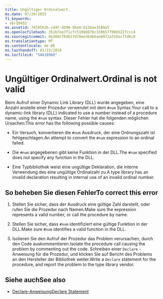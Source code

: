 ```yaml
---
title: Ungültiger Ordinalwert.
ms.date: 07/20/2015
f1_keywords:
- vbrID452
ms.assetid: 7459562b-cd4f-4590-95e0-6126ae3589a5
ms.openlocfilehash: 351b7ee7f1cfc5199d878c33965770693227ccc4
ms.sourcegitcommit: 6b308cf6d627d78ee36dbbae8972a310ac7fd6c8
ms.translationtype: MT
ms.contentlocale: de-DE
ms.lasthandoff: 01/23/2019
ms.locfileid: "54618960"
---
```

# <a name="ordinal-is-not-valid"></a><span data-ttu-id="42ca3-102">Ungültiger Ordinalwert.</span><span class="sxs-lookup"><span data-stu-id="42ca3-102">Ordinal is not valid</span></span>
<span data-ttu-id="42ca3-103">Beim Aufruf einer Dynamic Link Library (DLL) wurde angegeben, eine Anzahl anstelle einer Prozedur verwendet mit dem `#num` Syntax.</span><span class="sxs-lookup"><span data-stu-id="42ca3-103">Your call to a dynamic-link library (DLL) indicated to use a number instead of a procedure name, using the `#num` syntax.</span></span> <span data-ttu-id="42ca3-104">Dieser Fehler hat die folgenden möglichen Ursachen:</span><span class="sxs-lookup"><span data-stu-id="42ca3-104">This error has the following possible causes:</span></span>  
  
-   <span data-ttu-id="42ca3-105">Ein Versuch, konvertieren die `#num` Ausdruck, der eine Ordnungszahl ist fehlgeschlagen.</span><span class="sxs-lookup"><span data-stu-id="42ca3-105">An attempt to convert the `#num` expression to an ordinal failed.</span></span>  
  
-   <span data-ttu-id="42ca3-106">Die `#num` angegebenen gibt keine Funktion in der DLL.</span><span class="sxs-lookup"><span data-stu-id="42ca3-106">The `#num` specified does not specify any function in the DLL.</span></span>  
  
-   <span data-ttu-id="42ca3-107">Eine Typbibliothek weist eine ungültige Deklaration, die interne Verwendung des eine ungültige Ordinalzahl zu.</span><span class="sxs-lookup"><span data-stu-id="42ca3-107">A type library has an invalid declaration resulting in internal use of an invalid ordinal number.</span></span>  
  
## <a name="to-correct-this-error"></a><span data-ttu-id="42ca3-108">So beheben Sie diesen Fehler</span><span class="sxs-lookup"><span data-stu-id="42ca3-108">To correct this error</span></span>  
  
1.  <span data-ttu-id="42ca3-109">Stellen Sie sicher, dass der Ausdruck eine gültige Zahl darstellt, oder rufen Sie die Prozedur nach Namen.</span><span class="sxs-lookup"><span data-stu-id="42ca3-109">Make sure the expression represents a valid number, or call the procedure by name.</span></span>  
  
2.  <span data-ttu-id="42ca3-110">Stellen Sie sicher, dass `#num` identifiziert eine gültige Funktion in der DLL.</span><span class="sxs-lookup"><span data-stu-id="42ca3-110">Make sure `#num` identifies a valid function in the DLL.</span></span>  
  
3.  <span data-ttu-id="42ca3-111">Isolieren Sie den Aufruf der Prozedur das Problem verursachen, durch den Code auskommentieren.</span><span class="sxs-lookup"><span data-stu-id="42ca3-111">Isolate the procedure call causing the problem by commenting out the code.</span></span> <span data-ttu-id="42ca3-112">Schreiben einer `Declare` -Anweisung für die Prozedur, und klicken Sie auf Bericht des Problems an den Hersteller der Bibliothek weiter.</span><span class="sxs-lookup"><span data-stu-id="42ca3-112">Write a `Declare` statement for the procedure, and report the problem to the type library vendor.</span></span>  
  
## <a name="see-also"></a><span data-ttu-id="42ca3-113">Siehe auch</span><span class="sxs-lookup"><span data-stu-id="42ca3-113">See also</span></span>
- [<span data-ttu-id="42ca3-114">Declare-Anweisung</span><span class="sxs-lookup"><span data-stu-id="42ca3-114">Declare Statement</span></span>](../../../visual-basic/language-reference/statements/declare-statement.md)
